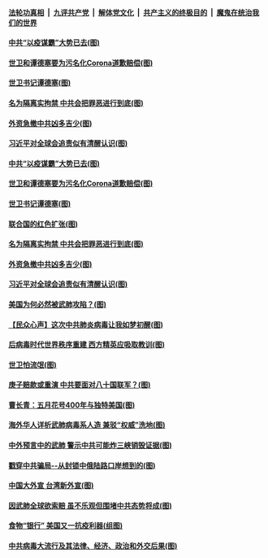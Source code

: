####  [法轮功真相](../../../../basic/blob/master/README.md?t=04121330) &nbsp;|&nbsp; [九评共产党](../../../../9ping.md/blob/master/README.md?t=04121330) &nbsp;|&nbsp; [解体党文化](../../../../jtdwh.md/blob/master/README.md?t=04121330)  &nbsp;|&nbsp; [共产主义的终极目的](../../../../gczydzjmd.md/blob/master/README.md?t=04121330) &nbsp;|&nbsp; [魔鬼在统治我们的世界](../../../../mgztzwmdsj.md/blob/master/README.md?t=04121330) 

#### [中共“以疫谋霸”大势已去(图)](../pages/p4/929478.md?t=04121330) 

#### [世卫和谭德塞要为污名化Corona道歉赔偿(图)](../pages/p4/929444.md?t=04121330) 

#### [世卫书记谭德塞(图)](../pages/p4/929483.md?t=04121330) 

#### [名为隔离实拘禁 中共会把罪恶进行到底(图)](../pages/p4/929426.md?t=04121330) 

#### [外资急撤中共凶多吉少(图)](../pages/p4/929488.md?t=04121330) 

#### [习近平对全球会追责似有清醒认识(图)](../pages/p4/929369.md?t=04121330) 

#### [中共“以疫谋霸”大势已去(图)](../pages/p4/929478.md?t=04121330) 

#### [世卫和谭德塞要为污名化Corona道歉赔偿(图)](../pages/p4/929444.md?t=04121330) 

#### [世卫书记谭德塞(图)](../pages/p4/929483.md?t=04121330) 

#### [联合国的红色扩张(图)](../pages/p4/929476.md?t=04121330) 

#### [名为隔离实拘禁 中共会把罪恶进行到底(图)](../pages/p4/929426.md?t=04121330) 

#### [外资急撤中共凶多吉少(图)](../pages/p4/929488.md?t=04121330) 

#### [习近平对全球会追责似有清醒认识(图)](../pages/p4/929369.md?t=04121330) 

#### [美国为何必然被武肺攻陷？(图)](../pages/p4/929368.md?t=04121330) 

#### [【民众心声】这次中共肺炎病毒让我如梦初醒(图)](../pages/p4/928785.md?t=04121330) 

#### [后病毒时代世界秩序重建 西方精英应吸取教训(图)](../pages/p4/929364.md?t=04121330) 

#### [世卫怕流氓(图)](../pages/p4/929241.md?t=04121330) 

#### [庚子赔款或重演 中共要面对八十国联军？(图)](../pages/p4/929363.md?t=04121330) 

#### [曹长青：五月花号400年与独特美国(图)](../pages/p4/929352.md?t=04121330) 

#### [海外华人详析武肺病毒系人造 兼驳“权威”洗地(图)](../pages/p4/929233.md?t=04121330) 

#### [中外预言中的武肺 警示中共可能炸三峡销毁证据(图)](../pages/p4/929222.md?t=04121330) 

#### [戳穿中共骗局--从封锁中俄陆路口岸想到的(图)](../pages/p4/929264.md?t=04121330) 

#### [中国大外宣 台湾新外宣(图)](../pages/p4/929239.md?t=04121330) 

#### [因武肺全球欲索赔 虽不乐观但围堵中共态势将成(图)](../pages/p4/929220.md?t=04121330) 

#### [食物“银行” 美国又一抗疫利器(组图)](../pages/p4/929242.md?t=04121330) 

#### [中共病毒大流行及其法律、经济、政治和外交后果(图)](../pages/p4/929237.md?t=04121330) 

